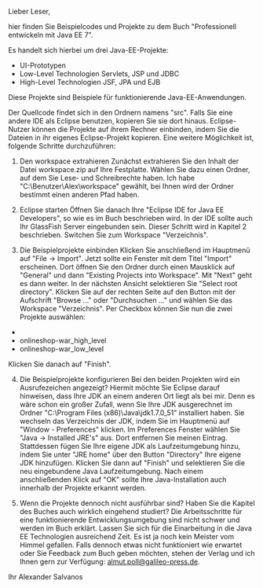 Lieber Leser,

hier finden Sie Beispielcodes und Projekte zu dem Buch "Professionell entwickeln mit Java EE 7".

Es handelt sich hierbei um drei Java-EE-Projekte:

- UI-Prototypen
- Low-Level Technologien Servlets, JSP und JDBC 
- High-Level Technologien JSF, JPA und EJB

Diese Projekte sind Beispiele für funktionierende Java-EE-Anwendungen.

Der Quellcode findet sich in den Ordnern namens "src". Falls Sie eine andere IDE als Eclipse benutzen, kopieren Sie sie dort hinaus.
Eclipse-Nutzer können die Projekte auf ihrem Rechner einbinden, indem Sie die Dateien in ihr eigenes Eclipse-Projekt kopieren. 
Eine weitere Möglichkeit ist, folgende Schritte durchzuführen:
 
1. Den workspace extrahieren
Zunächst extrahieren Sie den Inhalt der Datei workspace.zip auf Ihre Festplatte. Wählen Sie dazu einen Ordner, auf dem Sie Lese- und Schreibrechte haben. Ich habe "C:\Benutzer\Alex\workspace" gewählt, bei Ihnen wird der Ordner bestimmt einen anderen Pfad haben.

2. Eclipse starten
Öffnen Sie danach Ihre "Eclipse IDE for Java EE Developers", so wie es im Buch beschrieben wird. In der IDE sollte auch Ihr GlassFish Server eingebunden sein. Dieser Schritt wird in Kapitel 2 beschrieben. Switchen Sie zum Workspace "Verzeichnis".

3. Die Beispielprojekte einbinden
Klicken Sie anschließend im Hauptmenü auf "File -> Import". Jetzt sollte ein Fenster mit dem Titel "Import" erscheinen. Dort öffnen Sie den Ordner durch einen Mausklick auf "General" und dann "Existing Projects into Workspace". Mit "Next" geht es dann weiter. In der nächsten Ansicht selektieren Sie "Select root directory". Klicken Sie auf der rechten Seite auf den Button mit der Aufschrift "Browse ..." oder "Durchsuchen ..." und wählen Sie das Workspace "Verzeichnis". Per Checkbox können Sie nun die zwei Projekte auswählen:

- 
- onlineshop-war_high_level
- onlineshop-war_low_level

Klicken Sie danach auf "Finish".

4. Die Beispielprojekte konfigurieren
Bei den beiden Projekten wird ein Ausrufezeichen angezeigt? Hiermit möchte Sie Eclipse darauf hinweisen, dass Ihre JDK an einem anderen Ort liegt als bei mir. Denn es wäre schon ein großer Zufall, wenn Sie Ihre JDK ausgerechnet im Ordner "C:\Program Files (x86)\Java\jdk1.7.0_51" installiert haben.
Sie wechseln das Verzeichnis der JDK, indem Sie im Hauptmenü auf "Window - Preferences" klicken. Im Preferences Fenster wählen Sie "Java -> Installed JRE's" aus. Dort entfernen Sie meinen Eintrag. Stattdessen fügen Sie Ihre eigene JDK als Laufzeitumgebung hinzu, indem Sie unter "JRE home" über den Button "Directory" Ihre eigene JDK hinzufügen.
Klicken Sie dann auf "Finish" und selektieren Sie die neu eingebundene Java Laufzeitumgebung.
Nach einem anschließenden Klick auf "OK" sollte Ihre Java-Installation auch innerhalb der Projekte erkannt werden.

5. Wenn die Projekte dennoch nicht ausführbar sind?
Haben Sie die Kapitel des Buches auch wirklich eingehend studiert? Die Arbeitsschritte für eine funktionierende Entwicklungsumgebung sind nicht schwer und werden im Buch erklärt.
Lassen Sie sich für die Einarbeitung in die Java EE Technologien ausreichend Zeit. Es ist ja noch kein Meister vom Himmel gefallen. Falls dennoch etwas nicht funktioniert wie erwartet oder Sie Feedback zum Buch geben möchten, stehen der Verlag und ich Ihnen gern zur Verfügung: almut.poll@galileo-press.de.
 
Ihr
Alexander Salvanos
